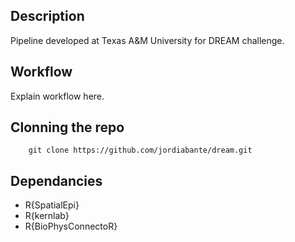 Description
------------------
Pipeline developed at Texas A&M University for DREAM challenge.

Workflow
------------------
Explain workflow here.

Clonning the repo
------------------

        git clone https://github.com/jordiabante/dream.git

Dependancies
-----------------
* R{SpatialEpi}
* R{kernlab}
* R{BioPhysConnectoR}
